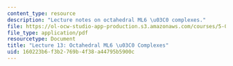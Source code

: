 ```yaml
---
content_type: resource
description: "Lecture notes on octahedral ML6 \u03C0 complexes."
file: https://ol-ocw-studio-app-production.s3.amazonaws.com/courses/5-04-principles-of-inorganic-chemistry-ii-fall-2008/160223b6f3b2769b4f38a44795b5900c_Lecture_13.pdf
file_type: application/pdf
resourcetype: Document
title: "Lecture 13: Octahedral ML6 \u03C0 Complexes"
uid: 160223b6-f3b2-769b-4f38-a44795b5900c
---
```

